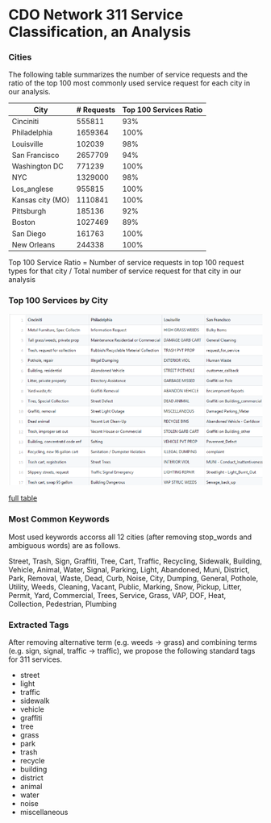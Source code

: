 # CDO Network 311 Service Classification, an Analysis

### Cities
The following table summarizes the number of service requests and the ratio of the top 100 most commonly used service request for each city in our analysis.

| City             | # Requests | Top 100 Services Ratio|
|------------------|------------|----------|
| Cinciniti        | 555811     | 93%      |
| Philadelphia     | 1659364    | 100%     |
| Louisville       | 102039     | 98%      |
| San Francisco    | 2657709    | 94%      |
| Washington DC    | 771239     | 100%     |
| NYC              | 1329000    | 98%      |
| Los_anglese      | 955815     | 100%     |
| Kansas city (MO) | 1110841    | 100%     |
| Pittsburgh       | 185136     | 92%      |
| Boston           | 1027469    | 89%      |
| San Diego        | 161763     | 100%     |
| New Orleans      | 244338     | 100%     |

Top 100 Service Ratio = Number of service requests in top 100 request types for that city / Total number of service request for that city in our analysis

### Top 100 Services by City

![top_services](https://github.com/moqri/311-service-classification/blob/master/images/top_services.PNG)

[full table](https://github.com/moqri/311-service-classification/blob/master/standard/top_service.csv)

### Most Common Keywords 

Most used keywords accorss all 12 cities (after removing stop_words and ambiguous words) are as follows.

Street, Trash, Sign, Graffiti, Tree, Cart, Traffic, Recycling, Sidewalk, Building, Vehicle, Animal, Water, Signal, Parking, Light, Abandoned, Muni, District, Park, Removal, Waste, Dead, Curb, Noise, City, Dumping, General, Pothole, Utility, Weeds, Cleaning, Vacant, Public, Marking, Snow, Pickup, Litter, Permit, Yard, Commercial, Trees, Service, Grass, VAP, DOF, Heat, Collection, Pedestrian, Plumbing

### Extracted Tags

After removing alternative term (e.g. weeds -> grass) and combining terms (e.g. sign, signal, traffic -> traffic), we propose the following standard tags for 311 services.

* street 
* light
* traffic 
* sidewalk
* vehicle
* graffiti 
* tree 
* grass
* park
* trash
* recycle 
* building
* district
* animal 
* water 
* noise
* miscellaneous
